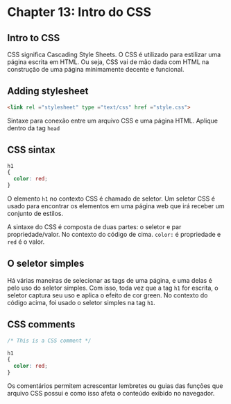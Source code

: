 # Chapter 13: Intro do CSS

  ## Intro to CSS

  <p>CSS significa Cascading Style Sheets. O CSS é utilizado para estilizar uma página escrita em HTML. Ou seja, CSS vai de mão dada com HTML na construção de uma página minimamente decente e funcional.</p>

  ## Adding stylesheet

  ```html
  <link rel ="stylesheet" type ="text/css" href ="style.css">
  ```

   <p>Sintaxe para conexão entre um arquivo CSS e uma página HTML. Aplique dentro da tag <code>head</code></p>

  ## CSS sintax

  ```css
  h1 
  {
    color: red;
  }
  ```

   <p>O elemento <code>h1</code> no contexto CSS é chamado de seletor. Um seletor CSS é usado para encontrar os elementos em uma página web que irá receber um conjunto de estilos.</p>

   <p>A sintaxe do CSS é composta de duas partes: o seletor e par propriedade/valor. No contexto do código de cima. <code>color:</code> é propriedade e <code>red</code> é o valor.</p>

  ## O seletor simples

   <p>Há várias maneiras de selecionar as tags de uma página, e uma delas é pelo uso do seletor simples. Com isso, toda vez que a tag <code>h1</code> for escrita, o seletor captura seu uso e aplica o efeito de cor green. No contexto do código acima, foi usado o seletor simples na tag <code>h1</code>.</p>

  ## CSS comments

  ```css
  /* This is a CSS comment */

  h1 
  {
    color: red;
  }
  ```

  <p>Os comentários permitem acrescentar lembretes ou guias das funções que arquivo CSS possui e como isso afeta o conteúdo exibido no navegador.</p>